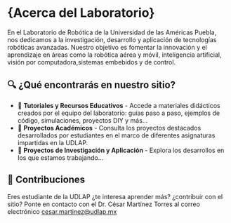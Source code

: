 # {Acerca del Laboratorio}

En el Laboratorio de Robótica de la Universidad de las Américas Puebla, nos dedicamos a la investigación, desarrollo y aplicación de tecnologías robóticas avanzadas. Nuestro objetivo es fomentar la innovación y el aprendizaje en áreas como la robótica aérea y móvil, inteligencia artificial, visión por computadora,sistemas embebidos y de control. 

## 🔍 ¿Qué encontrarás en nuestro sitio?

- 🧰 **Tutoriales y Recursos Educativos** - Accede a materiales didácticos creados por el equipo del laboratorio: guías paso a paso, ejemplos de código, simulaciones, proyectos DIY y más...
- 📘 **Proyectos Académicos** - Consulta los proyectos destacados desarrollados por estudiantes en el marco de diferentes asignaturas impartidas en la UDLAP.
- 📂 **Proyectos de Investigación y Aplicación** -  Explora los desarrollos en los que estamos trabajando...


## 📝 Contribuciones

Eres estudiante de la UDLAP ¿te interesa aprender más?  ¿contribuir con el sitio?
Ponte en contacto con el Dr. César Martínez Torres al correo electrónico cesar.martinez@udlap.mx
